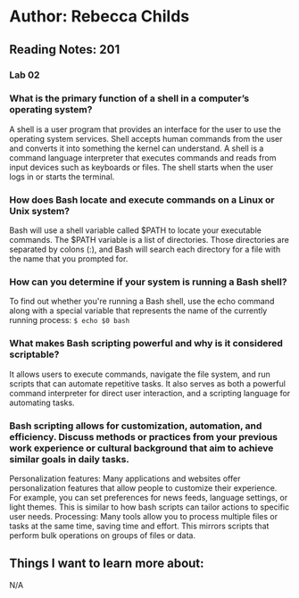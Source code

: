 # Author: Rebecca Childs
## Reading Notes: 201
### Lab 02

### What is the primary function of a shell in a computer’s operating system?
A shell is a user program that provides an interface for the user to use the operating system services. Shell accepts human commands from the user and converts it into something the kernel can understand. A shell is a command language interpreter that executes commands and reads from input devices such as keyboards or files. The shell starts when the user logs in or starts the terminal.
### How does Bash locate and execute commands on a Linux or Unix system?
Bash will use a shell variable called $PATH to locate your executable commands. The $PATH variable is a list of directories. Those directories are separated by colons (:), and Bash will search each directory for a file with the name that you prompted for. 
### How can you determine if your system is running a Bash shell?
To find out whether you're running a Bash shell, use the echo command along with a special variable that represents the name of the currently running process: `$ echo $0
bash`
### What makes Bash scripting powerful and why is it considered scriptable?
It allows users to execute commands, navigate the file system, and run scripts that can automate repetitive tasks. It also serves as both a powerful command interpreter for direct user interaction, and a scripting language for automating tasks. 
### Bash scripting allows for customization, automation, and efficiency. Discuss methods or practices from your previous work experience or cultural background that aim to achieve similar goals in daily tasks.
Personalization features: Many applications and websites offer personalization features that allow people to customize their experience. For example, you can set preferences for news feeds, language settings, or light themes. This is similar to how bash scripts can tailor actions to specific user needs.
Processing: Many tools allow you to process multiple files or tasks at the same time, saving time and effort. This mirrors scripts that perform bulk operations on groups of files or data.
## Things I want to learn more about:
N/A
